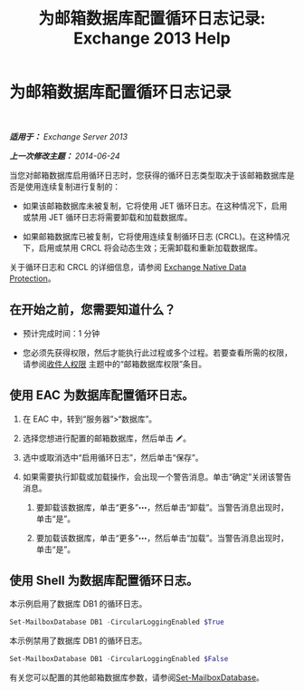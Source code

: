 ﻿---
title: '为邮箱数据库配置循环日志记录: Exchange 2013 Help'
TOCTitle: 为邮箱数据库配置循环日志记录
ms:assetid: 29cbd7cd-382b-4e0d-8368-2e49e75df2fc
ms:mtpsurl: https://technet.microsoft.com/zh-cn/library/Dn756374(v=EXCHG.150)
ms:contentKeyID: 62524848
ms.date: 01/11/2018
mtps_version: v=EXCHG.150
ms.translationtype: HT
---

# 为邮箱数据库配置循环日志记录

 

_**适用于：** Exchange Server 2013_

_**上一次修改主题：** 2014-06-24_

当您对邮箱数据库启用循环日志时，您获得的循环日志类型取决于该邮箱数据库是否是使用连续复制进行复制的：

  - 如果该邮箱数据库未被复制，它将使用 JET 循环日志。在这种情况下，启用或禁用 JET 循环日志将需要卸载和加载数据库。

  - 如果邮箱数据库已被复制，它将使用连续复制循环日志 (CRCL)。在这种情况下，启用或禁用 CRCL 将会动态生效；无需卸载和重新加载数据库。

关于循环日志和 CRCL 的详细信息，请参阅 [Exchange Native Data Protection](backup-restore-and-disaster-recovery-exchange-2013-help.md)。

## 在开始之前，您需要知道什么？

  - 预计完成时间：1 分钟

  - 您必须先获得权限，然后才能执行此过程或多个过程。若要查看所需的权限，请参阅[收件人权限](recipients-permissions-exchange-2013-help.md) 主题中的“邮箱数据库权限”条目。

## 使用 EAC 为数据库配置循环日志。

1.  在 EAC 中，转到“服务器”\>“数据库”。

2.  选择您想进行配置的邮箱数据库，然后单击 ![编辑图标](images/Bb124582.6f53ccb2-1f13-4c02-bea0-30690e6ea71d(EXCHG.150).gif "编辑图标")。

3.  选中或取消选中“启用循环日志”，然后单击“保存”。

4.  如果需要执行卸载或加载操作，会出现一个警告消息。单击“确定”关闭该警告消息。
    
    1.  要卸载该数据库，单击“更多”![更多选项图标](images/JJ150550.5381819e-3b21-4873-8714-e9b956290b28(EXCHG.150).gif "更多选项图标")，然后单击“卸载”。当警告消息出现时，单击“是”。
    
    2.  要加载该数据库，单击“更多”![更多选项图标](images/JJ150550.5381819e-3b21-4873-8714-e9b956290b28(EXCHG.150).gif "更多选项图标")，然后单击“加载”。当警告消息出现时，单击“是”。

## 使用 Shell 为数据库配置循环日志。

本示例启用了数据库 DB1 的循环日志。

```powershell
Set-MailboxDatabase DB1 -CircularLoggingEnabled $True
```

本示例禁用了数据库 DB1 的循环日志。

```powershell
Set-MailboxDatabase DB1 -CircularLoggingEnabled $False
```

有关您可以配置的其他邮箱数据库参数，请参阅[Set-MailboxDatabase](https://technet.microsoft.com/zh-cn/library/bb123971\(v=exchg.150\))。

